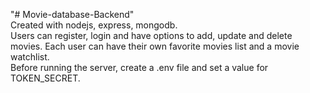 "# Movie-database-Backend"  
Created with nodejs, express, mongodb.  
Users can register, login and have options to add, update and delete movies. Each user can have their own favorite movies list and a movie watchlist.  
Before running the server, create a .env file and set a value for TOKEN_SECRET.  

